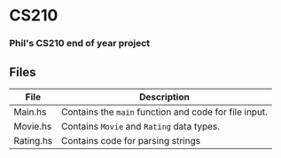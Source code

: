 # CS210
### Phil's CS210 end of year project

## Files

| File      | Description |
| --------- | ----------- |
| Main.hs   | Contains the `main` function and code for file input. |
| Movie.hs  | Contains `Movie` and `Rating` data types. |
| Rating.hs | Contains code for parsing strings |
